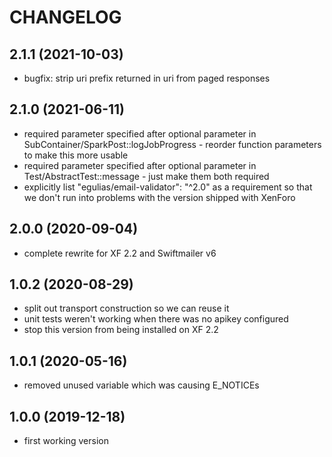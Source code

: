 CHANGELOG
=========

2.1.1 (2021-10-03)
------------------

* bugfix: strip uri prefix returned in uri from paged responses

2.1.0 (2021-06-11)
------------------

* required parameter specified after optional parameter in SubContainer/SparkPost::logJobProgress - reorder function 
  parameters to make this more usable
* required parameter specified after optional parameter in Test/AbstractTest::message - just make them both required
* explicitly list "egulias/email-validator": "^2.0" as a requirement so that we don't run into problems with the version
  shipped with XenForo

2.0.0 (2020-09-04)
------------------

* complete rewrite for XF 2.2 and Swiftmailer v6

1.0.2 (2020-08-29)
------------------

* split out transport construction so we can reuse it
* unit tests weren't working when there was no apikey configured
* stop this version from being installed on XF 2.2

1.0.1 (2020-05-16)
------------------

* removed unused variable which was causing E_NOTICEs

1.0.0 (2019-12-18)
------------------

* first working version
